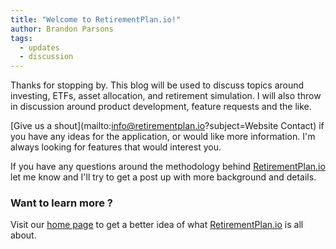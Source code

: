 ```yaml
---
title: "Welcome to RetirementPlan.io!"
author: Brandon Parsons
tags:
  - updates
  - discussion
---
```


Thanks for stopping by. This blog will be used to discuss topics around investing, ETFs, asset allocation, and retirement simulation. I will also throw in discussion around product development, feature requests and the like.

[Give us a shout](mailto:info@retirementplan.io?subject=Website Contact) if you have any ideas for the application, or would like more information. I'm always looking for features that would interest you.

If you have any questions around the methodology behind [RetirementPlan.io](http://www.retirementplan.io) let me know and I'll try to get a post up with more background and details.

### Want to learn more ? ###

Visit our [home page](/) to get a better idea of what [RetirementPlan.io](http://www.retirementplan.io) is all about.
